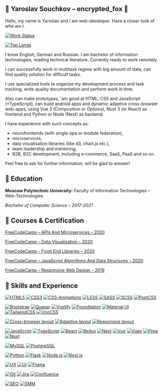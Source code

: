 ## 	:fox_face: Yaroslav Souchkov – encrypted_fox :fox_face:

Hello, my name is Yaroslav and I am web-developer. Have a closer look of who am I.

[![Work Status](https://img.shields.io/badge/status-working-brightred?style=for-the-badge)](https://github.com/encrypted-fox)

[![Top Langs](https://github-readme-stats.vercel.app/api/top-langs/?username=encrypted-fox&theme=dark)](https://github.com/encrypted-fox)

I know English, German and Russian. I am bachelor of information technologies, reading technical literature. Currently ready to work remotely.

I can successfully work in multitask regime with big amount of data, can find quality solution for difficult tasks.

I use specialized tools to organize my development process and task tracking, write quality documentation and perform work in time.

Also can make prototypes, 'am good at HTML, CSS and JavaScript (+TypeScript), can build android apps and dynamic adaptive cross-browser web-apps, using Vue 3 (Composition or Options), Nuxt 3 (or React) as frontend and Python or Node (Nest) as backend.

I have experience with such concepts as:
* microfrontends (with single-spa or module federation),
* microservices,
* data visualisation libraries (like d3, chart.js etc.),
* team leadership and mentoring,
* B2B, B2C development, including e-commerce, SaaS, PaaS and so on.

Feel free to ask for further information, will be glad to answer!

## :scroll: Education

**Moscow Polytechnic University:** Faculty of Information Technologies – Web-Technologies 

*Bachelor of Computer Science – 2017-2021*


## :receipt: Courses & Certification

[FreeCodeCamp – APIs And Microservices – 2020](https://www.freecodecamp.org/certification/yaroslavsouchkov/apis-and-microservices)

[FreeCodeCamp – Data Visualization – 2020](https://www.freecodecamp.org/certification/yaroslavsouchkov/data-visualization)

[FreeCodeCamp – Front End Libraries – 2020](https://www.freecodecamp.org/certification/yaroslavsouchkov/front-end-libraries)

[FreeCodeCamp – JavaScript Algorithms And Data Structures – 2020](https://www.freecodecamp.org/certification/yaroslavsouchkov/javascript-algorithms-and-data-structures)

[FreeCodeCamp – Responsive Web Design – 2019](https://www.freecodecamp.org/certification/yaroslavsouchkov/responsive-web-design)


## :toolbox: Skills and Experience

[![HTML5](https://img.shields.io/badge/-HTML5-ff69b4?style=for-the-badge)](https://github.com/encrypted-fox)
[![CSS3](https://img.shields.io/badge/-CSS3-ff69b4?style=for-the-badge)](https://github.com/encrypted-fox)
[![CSS-Animations](https://img.shields.io/badge/-CSS3--animations-ff69b4?style=for-the-badge)](https://github.com/encrypted-fox)
[![LESS](https://img.shields.io/badge/-less-ff69b4?style=for-the-badge)](https://github.com/encrypted-fox)
[![SASS](https://img.shields.io/badge/-sass-ff69b4?style=for-the-badge)](https://github.com/encrypted-fox)
[![SCSS](https://img.shields.io/badge/-sass-ff69b4?style=for-the-badge)](https://github.com/encrypted-fox)
[![PostCSS](https://img.shields.io/badge/-postcss-ff69b4?style=for-the-badge)](https://github.com/encrypted-fox)

[![Bootstrap](https://img.shields.io/badge/-bootstrap-brightgreen?style=for-the-badge)](https://github.com/encrypted-fox)
[![Quasar](https://img.shields.io/badge/-quasar-brightgreen?style=for-the-badge)](https://github.com/encrypted-fox)
[![Vuetify](https://img.shields.io/badge/-vuetify-brightgreen?style=for-the-badge)](https://github.com/encrypted-fox)
[![Foundtation](https://img.shields.io/badge/-foundation-brightgreen?style=for-the-badge)](https://github.com/encrypted-fox)
[![Material UI](https://img.shields.io/badge/-material%20ui-brightgreen?style=for-the-badge)](https://github.com/encrypted-fox)
[![TailwindCSS](https://img.shields.io/badge/-tailwindCSS-brightgreen?style=for-the-badge)](https://github.com/encrypted-fox)
[![UnoCSS](https://img.shields.io/badge/-unoCSS-brightgreen?style=for-the-badge)](https://github.com/encrypted-fox)

[![Cross-browser layout](https://img.shields.io/badge/-cross--browser%20layout-informational?style=for-the-badge)](https://github.com/encrypted-fox)
[![Adaptive layout](https://img.shields.io/badge/-adaptive%20layout-informational?style=for-the-badge)](https://github.com/encrypted-fox)
[![Responsive layout](https://img.shields.io/badge/-responsive%20layout-informational?style=for-the-badge)](https://github.com/encrypted-fox)

[![JavaScript](https://img.shields.io/badge/-javascript-ffcc00?style=for-the-badge)](https://github.com/encrypted-fox)
[![TypeScript](https://img.shields.io/badge/-javascript-ffcc00?style=for-the-badge)](https://github.com/encrypted-fox)
[![React](https://img.shields.io/badge/-react-ffcc00?style=for-the-badge)](https://github.com/encrypted-fox)
[![Redux](https://img.shields.io/badge/-redux-ffcc00?style=for-the-badge)](https://github.com/encrypted-fox)
[![Next](https://img.shields.io/badge/-next-ffcc00?style=for-the-badge)](https://github.com/encrypted-fox)
[![Vue](https://img.shields.io/badge/-vue-ffcc00?style=for-the-badge)](https://github.com/encrypted-fox)
[![Vuex](https://img.shields.io/badge/-vuex-ffcc00?style=for-the-badge)](https://github.com/encrypted-fox)
[![Pinia](https://img.shields.io/badge/-pinia-ffcc00?style=for-the-badge)](https://github.com/encrypted-fox)
[![Nuxt](https://img.shields.io/badge/-nuxt-ffcc00?style=for-the-badge)](https://github.com/encrypted-fox)

[![MySQL](https://img.shields.io/badge/-mysql-coral?style=for-the-badge)](https://github.com/encrypted-fox)
[![PostgreSQL](https://img.shields.io/badge/-postgresql-coral?style=for-the-badge)](https://github.com/encrypted-fox)

[![Python](https://img.shields.io/badge/-python-lightblue?style=for-the-badge)](https://github.com/encrypted-fox)
[![Flask](https://img.shields.io/badge/-django-lightblue?style=for-the-badge)](https://github.com/encrypted-fox)
[![Node.js](https://img.shields.io/badge/-node.js-lightblue?style=for-the-badge)](https://github.com/encrypted-fox)
[![Nest.js](https://img.shields.io/badge/-nest.js-lightblue?style=for-the-badge)](https://github.com/encrypted-fox)

[![UX](https://img.shields.io/badge/-ux-lightcoral?style=for-the-badge)](https://github.com/encrypted-fox)
[![UI](https://img.shields.io/badge/-ui-lightcoral?style=for-the-badge)](https://github.com/encrypted-fox)
[![Figma](https://img.shields.io/badge/-figma-lightcoral?style=for-the-badge)](https://github.com/encrypted-fox)

[![Git](https://img.shields.io/badge/-git-black?style=for-the-badge)](https://github.com/encrypted-fox)
[![Jira](https://img.shields.io/badge/-jira-black?style=for-the-badge)](https://github.com/encrypted-fox)
[![Confluence](https://img.shields.io/badge/-confluence-black?style=for-the-badge)](https://github.com/encrypted-fox)

[![SEO](https://img.shields.io/badge/-seo-green?style=for-the-badge)](https://github.com/encrypted-fox)
[![SMM](https://img.shields.io/badge/-smm-green?style=for-the-badge)](https://github.com/encrypted-fox)
